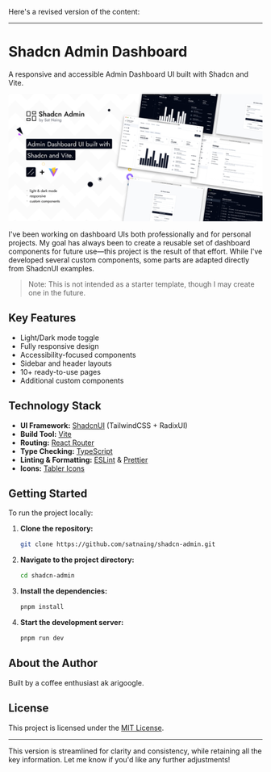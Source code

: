 Here's a revised version of the content:

---

# Shadcn Admin Dashboard

A responsive and accessible Admin Dashboard UI built with Shadcn and Vite.

![Shadcn Admin Dashboard Preview](public/images/shadcn-admin.png)

I've been working on dashboard UIs both professionally and for personal projects. My goal has always been to create a reusable set of dashboard components for future use—this project is the result of that effort. While I've developed several custom components, some parts are adapted directly from ShadcnUI examples.

> Note: This is not intended as a starter template, though I may create one in the future.

## Key Features

- Light/Dark mode toggle
- Fully responsive design
- Accessibility-focused components
- Sidebar and header layouts
- 10+ ready-to-use pages
- Additional custom components

## Technology Stack

- **UI Framework:** [ShadcnUI](https://ui.shadcn.com) (TailwindCSS + RadixUI)
- **Build Tool:** [Vite](https://vitejs.dev/)
- **Routing:** [React Router](https://reactrouter.com/en/main)
- **Type Checking:** [TypeScript](https://www.typescriptlang.org/)
- **Linting & Formatting:** [ESLint](https://eslint.org/) & [Prettier](https://prettier.io/)
- **Icons:** [Tabler Icons](https://tabler.io/icons)

## Getting Started

To run the project locally:

1. **Clone the repository:**
   ```bash
   git clone https://github.com/satnaing/shadcn-admin.git
   ```

2. **Navigate to the project directory:**
   ```bash
   cd shadcn-admin
   ```

3. **Install the dependencies:**
   ```bash
   pnpm install
   ```

4. **Start the development server:**
   ```bash
   pnpm run dev
   ```

## About the Author

Built by a coffee enthusiast ak arigoogle.

## License

This project is licensed under the [MIT License](https://choosealicense.com/licenses/mit/).

---

This version is streamlined for clarity and consistency, while retaining all the key information. Let me know if you'd like any further adjustments!